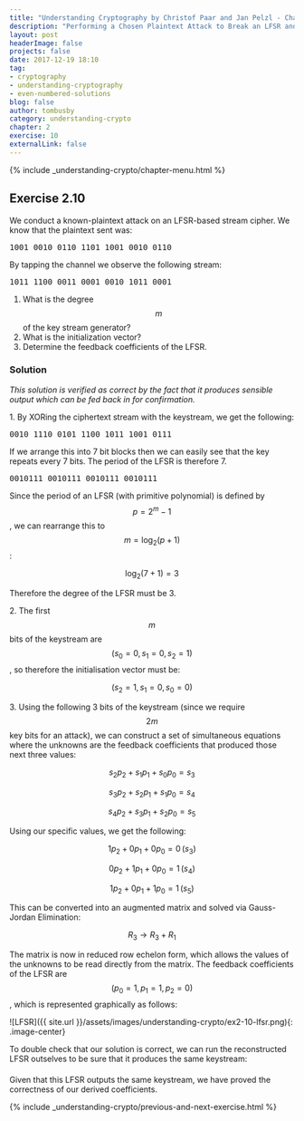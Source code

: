 ```yaml
---
title: "Understanding Cryptography by Christof Paar and Jan Pelzl - Chapter 1 Solutions - Ex2.10"
description: "Performing a Chosen Plaintext Attack to Break an LFSR and Reveal its Feedback Coefficients"
layout: post
headerImage: false
projects: false
date: 2017-12-19 18:10
tag:
- cryptography
- understanding-cryptography
- even-numbered-solutions
blog: false
author: tombusby
category: understanding-crypto
chapter: 2
exercise: 10
externalLink: false
---
```


{% include _understanding-crypto/chapter-menu.html %}

## Exercise 2.10

We conduct a known-plaintext attack on an LFSR-based stream cipher. We
know that the plaintext sent was:

<pre class="pre-wrap-enabled">
1001 0010 0110 1101 1001 0010 0110
</pre>

By tapping the channel we observe the following stream:

<pre class="pre-wrap-enabled">
1011 1100 0011 0001 0010 1011 0001
</pre>

1. What is the degree $$m$$ of the key stream generator?
2. What is the initialization vector?
3. Determine the feedback coefficients of the LFSR.

### Solution

*This solution is verified as correct by the fact that it produces sensible output which can be fed back in for confirmation.*

1\. By XORing the ciphertext stream with the keystream, we get the following:

<pre class="pre-wrap-enabled">
0010 1110 0101 1100 1011 1001 0111
</pre>

If we arrange this into 7 bit blocks then we can easily see that the key repeats every 7 bits. The period of the LFSR is therefore 7.

<pre class="pre-wrap-enabled">
0010111 0010111 0010111 0010111
</pre>

Since the period of an LFSR (with primitive polynomial) is defined by $$ p = 2^m - 1 $$, we can rearrange this to $$m = \log_2 (p + 1)$$:

$$ \log_2 (7 + 1) = 3 $$

Therefore the degree of the LFSR must be 3.

2\. The first $$m$$ bits of the keystream are $$(s_0 = 0, s_1 = 0, s_2 = 1)$$, so therefore the initialisation vector must be:

$$ (s_2 = 1, s_1 = 0, s_0 = 0) $$

3\. Using the following 3 bits of the keystream (since we require $$2m$$ key bits for an attack), we can construct a set of simultaneous equations where the unknowns are the feedback coefficients that produced those next three values:

$$ s_2p_2 + s_1p_1 + s_0p_0 = s_3 $$

$$ s_3p_2 + s_2p_1 + s_1p_0 = s_4 $$

$$ s_4p_2 + s_3p_1 + s_2p_0 = s_5 $$

Using our specific values, we get the following:

$$ 1p_2 + 0p_1 + 0p_0 = 0\,(s_3) $$

$$ 0p_2 + 1p_1 + 0p_0 = 1\,(s_4) $$

$$ 1p_2 + 0p_1 + 1p_0 = 1\,(s_5) $$

This can be converted into an augmented matrix and solved via Gauss-Jordan Elimination:

<div style="text-align: center;">
<script type="math/tex">
\left[
\begin{array}{ccc|c}
  1 & 0 & 0 & 0 \\
  0 & 1 & 0 & 1 \\
  1 & 0 & 1 & 1
\end{array}
\right]
</script>
</div>

$$ R_3 \rightarrow R_3 + R_1 $$

<div style="text-align: center;">
<script type="math/tex">
\left[
\begin{array}{ccc|c}
  1 & 0 & 0 & 0 \\
  0 & 1 & 0 & 1 \\
  0 & 0 & 1 & 1
\end{array}
\right]
</script>
</div>

The matrix is now in reduced row echelon form, which allows the values of the unknowns to be read directly from the matrix. The feedback coefficients of the LFSR are $$(p_0 = 1, p_1 = 1, p_2 = 0)$$, which is represented graphically as follows:

![LFSR]({{ site.url }}/assets/images/understanding-crypto/ex2-10-lfsr.png){: .image-center}

To double check that our solution is correct, we can run the reconstructed LFSR outselves to be sure that it produces the same keystream:

<div style="text-align: center; margin-bottom: 20px">
<script type="math/tex">
\begin{array}{c|c c c|c}
& s_2 & s_1 & s_0 & \text{Output} \\ \hline
s_0 &  1 & 0 & 0 & 0 \\
s_1 &  0 & 1 & 0 & 0 \\
s_2 &  1 & 0 & 1 & 1 \\
s_3 &  1 & 1 & 0 & 0 \\
s_4 &  1 & 1 & 1 & 1 \\
s_5 &  0 & 1 & 1 & 1 \\
s_6 &  0 & 0 & 1 & 1 \\ \hline
& 1 & 0 & 0 & 0
\end{array}
</script>
</div>

Given that this LFSR outputs the same keystream, we have proved the correctness of our derived coefficients.

{% include _understanding-crypto/previous-and-next-exercise.html %}
